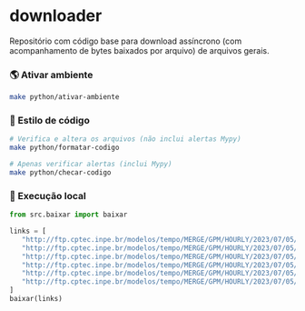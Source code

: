 # downloader

Repositório com código base para download assíncrono (com acompanhamento de bytes baixados por arquivo) de arquivos gerais.

### 🌎 Ativar ambiente

```bash
make python/ativar-ambiente
```

### 📝 Estilo de código

```bash
# Verifica e altera os arquivos (não inclui alertas Mypy)
make python/formatar-codigo
```

```bash
# Apenas verificar alertas (inclui Mypy)
make python/checar-codigo
```

### 🐳 Execução local

```python
from src.baixar import baixar

links = [
   "http://ftp.cptec.inpe.br/modelos/tempo/MERGE/GPM/HOURLY/2023/07/05/MERGE_CPTEC_2023070500.grib2",
   "http://ftp.cptec.inpe.br/modelos/tempo/MERGE/GPM/HOURLY/2023/07/05/MERGE_CPTEC_2023070501.grib2",
   "http://ftp.cptec.inpe.br/modelos/tempo/MERGE/GPM/HOURLY/2023/07/05/MERGE_CPTEC_2023070502.grib2",
   "http://ftp.cptec.inpe.br/modelos/tempo/MERGE/GPM/HOURLY/2023/07/05/MERGE_CPTEC_2023070503.grib2",
   "http://ftp.cptec.inpe.br/modelos/tempo/MERGE/GPM/HOURLY/2023/07/05/MERGE_CPTEC_2023070504.grib2",
   "http://ftp.cptec.inpe.br/modelos/tempo/MERGE/GPM/HOURLY/2023/07/05/MERGE_CPTEC_2023070505.grib2",
]
baixar(links)
```
